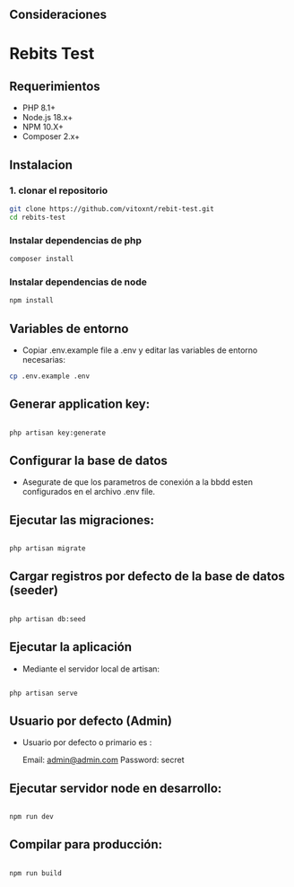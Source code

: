 

## Consideraciones


# Rebits Test

## Requerimientos

- PHP 8.1+
- Node.js 18.x+
- NPM 10.X+
- Composer 2.x+

## Instalacion

### 1. clonar el repositorio

```sh
git clone https://github.com/vitoxnt/rebit-test.git
cd rebits-test
```
### Instalar dependencias de php

```sh
composer install
```

### Instalar dependencias de node

```sh
npm install
```

## Variables de entorno

- Copiar .env.example file a .env y editar las variables de entorno necesarias:

```sh
cp .env.example .env
```

## Generar application key:

```sh

php artisan key:generate

```

##  Configurar la base de datos

- Asegurate de que los parametros de conexión a la bbdd esten configurados en el archivo .env file.

## Ejecutar las migraciones:

```sh

php artisan migrate
```

## Cargar registros por defecto de la base de datos (seeder)

```sh

php artisan db:seed

```

## Ejecutar la aplicación

- Mediante el servidor local de artisan:

```sh

php artisan serve

```

## Usuario por defecto (Admin)

- Usuario por defecto o primario es :

    Email: admin@admin.com
    Password: secret



## Ejecutar servidor node en desarrollo:

```sh

npm run dev

```

## Compilar para producción:

```sh

npm run build

```


